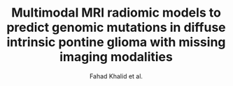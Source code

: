 ---
cat: gaia
subcat: platform
bestof: false
author: Fahad Khalid et al.
title: Multimodal MRI radiomic models to predict genomic mutations in diffuse intrinsic pontine glioma with missing imaging modalities
journal: Frontiers in Medicine
year: 2023
type: article
url: https -//www.frontiersin.org/articles/10.3389/fmed.2023.1071447
---